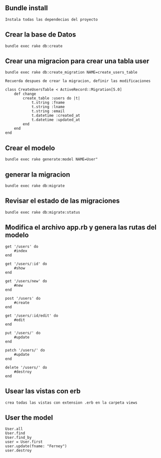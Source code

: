 
## Bundle install
    Instala todas las dependecias del proyecto

## Crear la base de Datos
    bundle exec rake db:create

## Crear una migracion para crear una tabla user

    bundle exec rake db:create_migration NAME=create_users_table

    Recuerda despues de crear la migracion, definir las modificaciones

    class CreateUsersTable < ActiveRecord::Migration[5.0]
        def change
            create_table :users do |t|
                t.string :fname
                t.string :lname
                t.string :email
                t.datetime :created_at
                t.datetime :updated_at
            end
        end
    end
## Crear el modelo

    bundle exec rake generate:model NAME=User"

## generar la migracion
    bundle exec rake db:migrate

## Revisar el estado de las migraciones
    bundle exec rake db:migrate:status
## Modifica el archivo app.rb y genera las rutas del modelo

    get '/users' do
        #index
    end

    get '/users/:id' do
        #show
    end

    get '/users/new' do
        #new
    end

    post '/users' do
        #create
    end

    get '/users/:id/edit' do
        #edit
    end

    put '/users/' do
        #update
    end

    patch '/users/' do
        #update
    end

    delete '/users/' do
        #destroy
    end


## Usear las vistas con  erb

    crea todas las vistas con extension .erb en la carpeta views

## User the model

    User.all 
    User.find
    User.find_by
    user = User.first
    user.update(fname: "Ferney")
    user.destroy